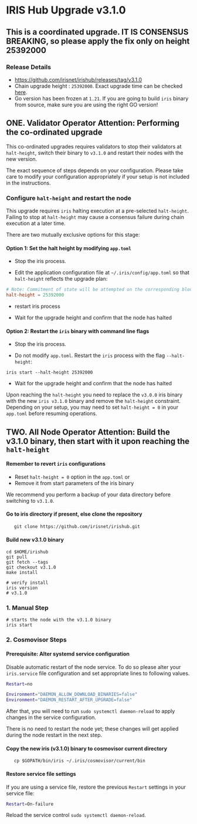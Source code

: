 # IRIS Hub Upgrade v3.1.0

## This is a coordinated upgrade. IT IS CONSENSUS BREAKING, so please apply the fix only on height 25392000

### Release Details

* <https://github.com/irisnet/irishub/releases/tag/v3.1.0>
* Chain upgrade height : `25392000`. Exact upgrade time can be checked [here](https://www.mintscan.io/iris/block/25392000).
* Go version has been frozen at `1.21`. If you are going to build `iris` binary from source, make sure you are using the right GO version!

## ONE. Validator Operator Attention: Performing the co-ordinated upgrade

This co-ordinated upgrades requires validators to stop their validators at `halt-height`, switch their binary to `v3.1.0` and restart their nodes with the new version.

The exact sequence of steps depends on your configuration. Please take care to modify your configuration appropriately if your setup is not included in the instructions.

### Configure `halt-height` and restart the node

This upgrade requires `iris` halting execution at a pre-selected `halt-height`. Failing to stop at `halt-height` may cause a consensus failure during chain execution at a later time.

There are two mutually exclusive options for this stage:

#### Option 1: Set the halt height by modifying `app.toml`

* Stop the iris process.

* Edit the application configuration file at `~/.iris/config/app.toml` so that `halt-height` reflects the upgrade plan:

```toml
# Note: Commitment of state will be attempted on the corresponding block.
halt-height = 25392000
```

* restart iris process

* Wait for the upgrade height and confirm that the node has halted

#### Option 2: Restart the `iris` binary with command line flags

* Stop the iris process.

* Do not modify `app.toml`. Restart the `iris` process with the flag `--halt-height`:

```shell
iris start --halt-height 25392000
```

* Wait for the upgrade height and confirm that the node has halted

Upon reaching the `halt-height` you need to replace the `v3.0.0` iris binary with the new `iris v3.1.0` binary and remove the `halt-height` constraint.
Depending on your setup, you may need to set `halt-height = 0` in your `app.toml` before resuming operations.



## TWO. All Node Operator Attention: Build the v3.1.0 binary, then start with it upon reaching the `halt-height`

#### Remember to revert `iris` configurations

* Reset `halt-height = 0` option in the `app.toml` or
* Remove it from start parameters of the iris binary

We recommend you perform a backup of your data directory before switching to `v3.1.0`.

#### Go to iris directory if present, else clone the repository

```shell
   git clone https://github.com/irisnet/irishub.git
```

#### Build new v3.1.0 binary
```shell
cd $HOME/irishub
git pull
git fetch --tags
git checkout v3.1.0
make install

# verify install
iris version
# v3.1.0
```

### 1. Manual Step

```shell
# starts the node with the v3.1.0 binary
iris start
```

### 2. Cosmovisor Steps

#### Prerequisite: Alter systemd service configuration

Disable automatic restart of the node service. To do so please alter your `iris.service` file configuration and set appropriate lines to following values.

```bash
Restart=no 

Environment="DAEMON_ALLOW_DOWNLOAD_BINARIES=false"
Environment="DAEMON_RESTART_AFTER_UPGRADE=false"
```

After that, you will need to run `sudo systemctl daemon-reload` to apply changes in the service configuration.

There is no need to restart the node yet; these changes will get applied during the node restart in the next step.

#### Copy the new iris (v3.1.0) binary to cosmovisor current directory

```shell
   cp $GOPATH/bin/iris ~/.iris/cosmovisor/current/bin
```

#### Restore service file settings

If you are using a service file, restore the previous `Restart` settings in your service file:

```bash
Restart=On-failure 
```

Reload the service control `sudo systemctl daemon-reload`.
